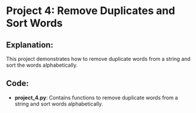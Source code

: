 # Project 4: Remove Duplicates and Sort Words

## Explanation:
This project demonstrates how to remove duplicate words from a string and sort the words alphabetically.

## Code:
- **project_4.py**: Contains functions to remove duplicate words from a string and sort words alphabetically.
